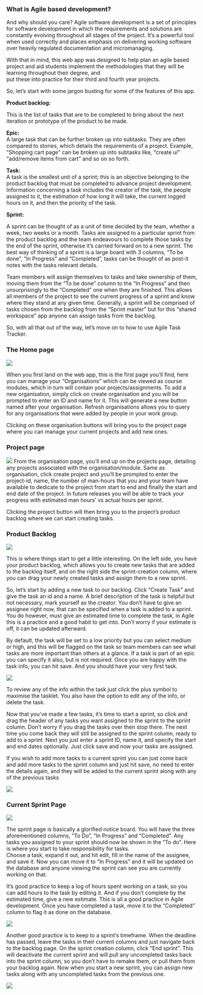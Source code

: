 ### **What is Agile based development?**

And why should you care? Agile software development is a set of principles for
software development in which the requirements and solutions are constantly
evolving throughout all stages of the project. It’s a powerful tool when used
correctly and places emphasis on delivering working software over heavily
regulated documentation and micromanaging.

With that in mind, this web app was designed to help plan an agile based project
and aid students implement the methodologies that they will be learning
throughout their degree, and  
put these into practice for their third and fourth year projects.

So, let’s start with some jargon busting for some of the features of this app.


**Product backlog:**

This is the list of tasks that are to be completed to bring about the next
iteration or prototype of the product to be made.


**Epic:**  
A large task that can be further broken up into subtasks. They are often
compared to stories, which details the requirements of a project. Example,
“Shopping cart page” can be broken up into subtasks like, “create ui”
“add/remove items from cart” and so on so forth.


**Task:**  
A task is the smallest unit of a sprint; this is an objective belonging to the
product backlog that must be completed to advance project development.
Information concerning a task includes the creator of the task, the people
assigned to it, the estimation of how long it will take, the current logged
hours on it, and then the priority of the task.


**Sprint:**

A sprint can be thought of as a unit of time decided by the team, whether a
week, two weeks or a month. Tasks are assigned to a particular sprint from the
product backlog and the team endeavours to complete those tasks by the end of
the sprint, otherwise it’s carried forward on to a new sprint. The best way of
thinking of a sprint is a large board with 3 columns, “To be done”, “In
Progress” and “Completed”, tasks can be thought of as post-it notes with the
tasks relevant details.

Team members will assign themselves to tasks and take ownership of them, moving
them from the “To be done” column to the “In Progress” and then unsurprisingly
to the “Completed” one when they are finished. This allows all members of the
project to see the current progress of a sprint and know where they stand at any
given time. Generally, a sprint will be comprised of tasks chosen from the
backlog from the “Sprint master” but for this “shared workspace” app anyone can
assign tasks from the backlog.

So, with all that out of the way, let’s move on to how to use Agile Task
Tracker.

### **The Home page**

![](http://i.imgur.com/Za33d9E.png)

When you first land on the web app, this is the first page you’ll find, here you
can manage your “Organisations” which can be viewed as course modules, which in
turn will contain your projects/assignments. To add a new organisation, simply
click on create organisation and you will be prompted to enter an ID and name
for it. This will generate a new button named after your organisation. Refresh
organisations allows you to query for any organisations that were added by
people in your work group.

Clicking on these organisation buttons will bring you to the project page where
you can manage your current projects and add new ones.

###  **Project page**

![](http://i.imgur.com/3aOOlhJ.png)
From the organisation page, you’ll end up on the projects page, detailing any
projects associated with the organisation/module. Same as organisation, click
create project and you’ll be prompted to enter the project-id, name, the number
of man-hours that you and your team have available to dedicate to the project
from start to end and finally the start and end date of the project. In future
releases you will be able to track your progress with estimated man hours’ vs
actual hours per sprint.

Clicking the project button will then bring you to the project’s product backlog
where we can start creating tasks.

### **Product Backlog**

![](http://i.imgur.com/HUZBIhF.png)

This is where things start to get a little interesting. On the left side, you
have your product backlog, which allows you to create new tasks that are added
to the backlog itself, and on the right side the sprint-creation column, where
you can drag your newly created tasks and assign them to a new sprint.

So, let’s start by adding a new task to our backlog. Click “Create Task” and
give the task an id and a name. A brief description of the task is helpful but
not necessary, mark yourself as the creator. You don’t have to give an assignee
right now, that can be specified when a task is added to a sprint. You do
however, must give an estimated time to complete the task, in Agile this is a
practice and a good habit to get into. Don’t worry if your estimate is off, it
can be updated afterward.

By default, the task will be set to a low priority but you can select medium or
high, and this will be flagged on the task so team members can see what tasks
are more important than others at a glance. If a task is part of an epic you can
specify it also, but is not required. Once you are happy with the task info, you
can hit save. And you should have your very first task.

![](http://i.imgur.com/LEnKenK.png)

To review any of the info within the task just click the plus symbol to maximise
the tasklet. You also have the option to edit any of the info, or delete the
task.

Now that you’ve made a few tasks, it’s time to start a sprint, so click and drag
the header of any tasks you want assigned to the sprint to the sprint column.
Don’t worry if you drag the tasks over then stop there. The next time you come
back they will still be assigned to the sprint column, ready to add to a sprint.
Next you just enter a sprint ID, name it, and specify the start and end dates
optionally. Just click save and now your tasks are assigned.

If you wish to add more tasks to a current sprint you can just come back and add
more tasks to the sprint column and just hit save, no need to enter the details
again, and they will be added to the current sprint along with any of the
previous tasks

  
  


![](http://i.imgur.com/2WOHTRl.png)

### **Current Sprint Page**

![](http://i.imgur.com/A7DFN3C.png)

The sprint page is basically a glorified notice board. You will have the three
aforementioned columns, “To Do”, “In Progress” and “Completed”. Any tasks you
assigned to your sprint should now be shown in the “To do”. Here is where you
start to take responsibility for tasks.  
Choose a task, expand it out, and hit edit, fill in the name of the assignee,
and save it. Now you can move it to “In Progress” and it will be updated on the
database and anyone viewing the sprint can see you are currently working on
that.

It’s good practice to keep a log of hours spent working on a task, so you can
add hours to the task by editing it. And if you don’t complete by the estimated
time, give a new estimate. This is all a good practice in Agile development.
Once you have completed a task, move it to the “Completed” column to flag it as
done on the database.

![](http://i.imgur.com/Ki3mh8Z.png)

  
Another good practice is to keep to a sprint’s timeframe. When the deadline has
passed, leave the tasks in their current columns and just navigate back to the
backlog page. On the sprint creation column, click “End sprint”. This will
deactivate the current sprint and will pull any uncompleted tasks back into the
sprint column, so you don’t have to remake them, or pull them from your backlog
again. Now when you start a new sprint, you can assign new tasks along with any
uncompleted tasks from the previous one.

![](http://i.imgur.com/gerCR75.png)
